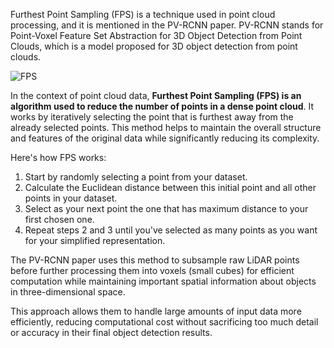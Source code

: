 Furthest Point Sampling (FPS) is a technique used in point cloud processing, and it is mentioned in the PV-RCNN paper. PV-RCNN stands for Point-Voxel Feature Set Abstraction for 3D Object Detection from Point Clouds, which is a model proposed for 3D object detection from point clouds.

![FPS](https://img1.daumcdn.net/thumb/R1280x0/?scode=mtistory2&fname=https%3A%2F%2Fblog.kakaocdn.net%2Fdn%2FbmesKK%2FbtrSAyEGooi%2FfhHKkRKBlNr2O8Za50PYfk%2Fimg.png)

In the context of point cloud data, **Furthest Point Sampling (FPS) is an algorithm used to reduce the number of points in a dense point cloud**. It works by iteratively selecting the point that is furthest away from the already selected points. This method helps to maintain the overall structure and features of the original data while significantly reducing its complexity.

Here's how FPS works:

1. Start by randomly selecting a point from your dataset.
2. Calculate the Euclidean distance between this initial point and all other points in your dataset.
3. Select as your next point the one that has maximum distance to your first chosen one.
4. Repeat steps 2 and 3 until you've selected as many points as you want for your simplified representation.

The PV-RCNN paper uses this method to subsample raw LiDAR points before further processing them into voxels (small cubes) for efficient computation while maintaining important spatial information about objects in three-dimensional space.

This approach allows them to handle large amounts of input data more efficiently, reducing computational cost without sacrificing too much detail or accuracy in their final object detection results.